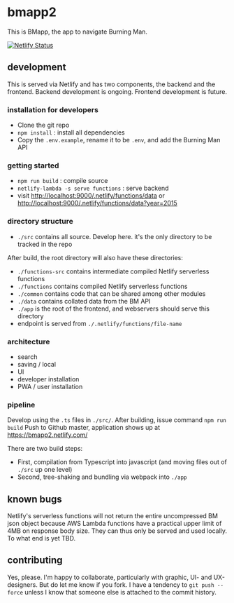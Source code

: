 # bmapp2

This is BMapp, the app to navigate Burning Man.

[![Netlify Status](https://api.netlify.com/api/v1/badges/ebde0ed0-7a99-4169-8773-a2fd08662027/deploy-status)](https://app.netlify.com/sites/bmapp2/deploys)

## development

This is served via Netlify and has two components, the backend and the frontend. Backend development is ongoing. Frontend development is future.

### installation for developers

- Clone the git repo
- `npm install` : install all dependencies
- Copy the `.env.example`, rename it to be `.env`, and add the Burning Man API

### getting started

- `npm run build` : compile source
- `netlify-lambda -s serve functions` : serve backend
- visit <http://localhost:9000/.netlify/functions/data> or <http://localhost:9000/.netlify/functions/data?year=2015>

### directory structure

- `./src` contains all source. Develop here. it's the only directory to be tracked in the repo

After build, the root directory will also have these directories:

- `./functions-src` contains intermediate compiled Netlify serverless functions
- `./functions` contains compiled Netlify serverless functions
- `./common` contains code that can be shared among other modules
- `./data` contains collated data from the BM API
- `./app` is the root of the frontend, and webservers should serve this directory
- endpoint is served from `./.netlify/functions/file-name`

### architecture

- search
- saving / local
- UI
- developer installation
- PWA / user installation

### pipeline

Develop using the `.ts` files in `./src/`. After building, issue command `npm run build`
Push to Github master, application shows up at <https://bmapp2.netlify.com/>

There are two build steps:

- First, compilation from Typescript into javascript (and moving files out of `./src` up one level)
- Second, tree-shaking and bundling via webpack into `./app`

## known bugs

Netlify's serverless functions will not return the entire uncompressed BM json object because AWS Lambda functions have a practical upper limit of 4MB on response body size. They can thus only be served and used locally. To what end is yet TBD.

## contributing

Yes, please. I'm happy to collaborate, particularly with graphic, UI- and UX-designers. But do let me know if you fork. I have a tendency to `git push --force` unless I know that someone else is attached to the commit history.

